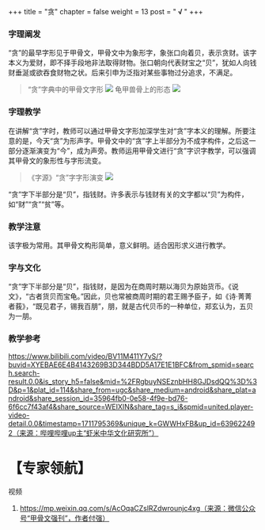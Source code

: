 +++
title = "贪"
chapter = false
weight = 13
post = "<b> √ </b>"
+++
### 字理阐发
“贪”的最早字形见于甲骨文，甲骨文中为象形字，象张口向着贝，表示贪财。该字本义为爱财，即不择手段地非法取得财物。张口朝向代表财宝之“贝”，犹如人向钱财垂涎或欲吞食财物之状。后来引申为泛指对某些事物过分追求，不满足。

>“贪”字典中的甲骨文字形
![](images/贪1.png)
龟甲兽骨上的形态
![](images/贪2.png)
### 字理教学
在讲解“贪”字时，教师可以通过甲骨文字形加深学生对“贪”字本义的理解。所要注意的是，今天“贪”为形声字。甲骨文中的“贪”字上半部分为不成字构件，之后这一部分逐渐演变为“今”，成为声旁。教师运用甲骨文进行“贪”字识字教学，可以强调其甲骨文的象形性与字形流变。
>《字源》“贪”字字形演变
![](images/贪3.png)

“贪”字下半部分是“贝”，指钱财。许多表示与钱财有关的文字都以“贝”为构件，如“财”“贪”“贫”等。
### 教学注意
该字极为常用。其甲骨文构形简单，意义鲜明。适合因形求义进行教学。
### 字与文化
“贪”字下半部分是“贝”，指钱财，是因为在商周时期以海贝为原始货币。《说文》，“古者货贝而宝龟。”因此，贝也常被商周时期的君王赐予臣子，如《诗·菁菁者莪》，“既见君子，锡我百朋”，朋，就是古代贝币的一种单位，郑玄认为，五贝为一朋。
### 教学参考
https://www.bilibili.com/video/BV11M411Y7vS/?buvid=XYEBAE6E4B4143269B3D344BDD5A17E1E1BFC&from_spmid=search.search-result.0.0&is_story_h5=false&mid=%2FRgbuyNSEznbHH8GJDsdQQ%3D%3D&p=1&plat_id=114&share_from=ugc&share_medium=android&share_plat=android&share_session_id=35964fb0-0e58-4f9e-bd76-6f6cc7f43af4&share_source=WEIXIN&share_tag=s_i&spmid=united.player-video-detail.0.0&timestamp=1711795369&unique_k=GWWHxFB&up_id=639622492（来源：哔哩哔哩up主“虾米中华文化研究所”）
# 【专家领航】
视频
1. https://mp.weixin.qq.com/s/AcOqaCZslRZdwrounjc4xg（来源：微信公众号“甲骨文强刊”，作者付强）
